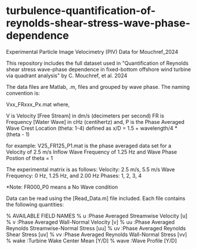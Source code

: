 # turbulence-quantification-of-reynolds-shear-stress-wave-phase-dependence
Experimental Particle Image Velocimetry (PIV) Data for Mouchref_2024

This repository includes the full dataset used in 
"Quantification of Reynolds shear stress wave-phase dependence in
fixed-bottom offshore wind turbine via quadrant analysis"
by C. Mouchref, et al. 2024

The data files are Matlab, .m, files and grouped by wave phase.
The naming convention is:

Vxx_FRxxx_Px.mat where,

V is Velocity [Free Stream] in dm/s (decimeters per second)
FR is Frequency [Water Wave] in cHz (centihertz) and,
P is the Phase Averaged Wave Crest Location (theta: 1-4)
defined as x/D = 1.5 + wavelength/4 * (theta - 1)

for example:
V25_FR125_P1.mat is the phase averaged data set for a
Velocity of 2.5 m/s Inflow
Wave Frequency of 1.25 Hz and
Wave Phase Postion of theta = 1

The experimental matrix is as follows:
Velocity: 2.5 m/s, 5.5 m/s
Wave Frequency: 0 Hz, 1.25 Hz, and 2.00 Hz
Phases: 1, 2, 3, 4

*Note: FR000_P0 means a No Wave condition


Data can be read using the [Read_Data.m] file included.
Each file contains the following quantities:

% AVAILABLE FIELD NAMES
% u     :Phase Averaged Streamwise Velocity                 [u]
% v     :Phase Averaged Wall-Normal Velocity                [v]
% uu    :Phase Averaged Reynolds Streamwise-Normal Stress   [uu]
% uv    :Phase Averaged Reynolds Shear Stress               [uv]
% vv    :Phase Averaged Reynolds Wall-Normal Stress         [vv]
% wake  :Turbine Wake Center Mean                           [Y/D]
% wave  :Wave Profile                                       [Y/D]
